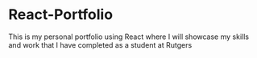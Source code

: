 # React-Portfolio
This is my personal portfolio using React where I will showcase my skills and work that I have completed as a student at Rutgers
